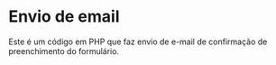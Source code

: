 # Envio de email
Este é um código em PHP que faz envio de e-mail de confirmação de preenchimento do formulário.
